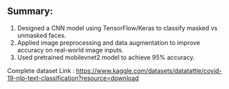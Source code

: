 Summary:
--------
1. Designed a CNN model using TensorFlow/Keras to classify masked vs unmasked faces.
2. Applied image preprocessing and data augmentation to improve accuracy on real-world image inputs.
3. Used pretrained mobilevnet2 model to achieve 95% accuracy.



Complete dataset Link : https://www.kaggle.com/datasets/datatattle/covid-19-nlp-text-classification?resource=download
